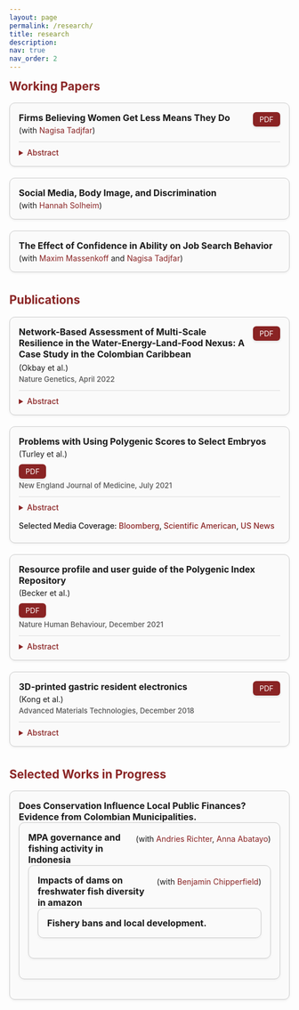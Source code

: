 ```yaml
---
layout: page
permalink: /research/
title: research
description: 
nav: true
nav_order: 2
---
```


<h2 style="color: rgb(138, 36, 36); margin-top: 0em;">Working Papers</h2>

<div style="border: 1px solid #ccc; border-radius: 10px; padding: 16px; margin-bottom: 20px; background-color: #fafafa; box-shadow: 0 2px 4px rgba(0,0,0,0.05);">

  <!-- Title and PDF -->
  <div style="display: flex; align-items: flex-start; justify-content: space-between; flex-wrap: wrap; gap: 10px;">
    <div>
      <div style="font-weight: bold; font-size: 16px;">Firms Believing Women Get Less Means They Do</div>
      <div style="margin-top: 4px; font-size: 14px;">
        (with <a href="https://nagisatadjfar.github.io/" style="color: rgb(138, 36, 36); text-decoration: none;">Nagisa Tadjfar</a>)
      </div>
    </div>
    <a href="/assets/papers/Lowballing.pdf" 
       target="_blank"
       style="padding: 5px 12px; background-color: rgb(138, 36, 36); color: white; text-align: center; text-decoration: none; border-radius: 6px; font-size: 13px; box-shadow: 0 2px 4px rgba(0, 0, 0, 0.1);">
      PDF
    </a>
  </div>

  <!-- Abstract -->
  <details style="margin-top: 12px; border-top: 1px solid #ddd; padding-top: 10px;">
    <summary style="cursor: pointer; font-weight: 500; font-size: 14px; color: rgb(138, 36, 36);">Abstract</summary>
    <p style="margin-top: 10px; font-size: 14px; line-height: 1.5;">
    This paper examines an employer-driven mechanism behind the early-career gender earnings gap using novel data on MIT graduates’ job offers and negotiation process. We document three key findings. First, women receive lower initial compensation offers than men within an employer-occupation. Second, this gap is entirely concentrated in non-salary components—signing bonus and equity—with no gap in base salary. Third, we find no gender differences in job search, and women negotiate as frequently and successfully as men. These findings also generalize to a national sample of high-skill workers in a dataset from Levels.fyi. To understand these patterns, we develop a model showing that a small number of discriminatory firms leads <em>all firms</em> in the market to lowball women in equilibrium. This market-wide gender gap is sustained through outside offers and cannot be closed by changes in worker behavior. We validate this mechanism using an incentivized resume evaluation experiment with recruiters, where we find that firms expect <em>other firms</em> to offer women less. Our results highlight the role of firm behavior—rather than worker decisions alone—in perpetuating gender pay disparities.
    </p>
  </details>

</div>


<div style="border: 1px solid #ccc; border-radius: 10px; padding: 16px; margin-bottom: 20px; background-color: #fafafa; box-shadow: 0 2px 4px rgba(0,0,0,0.05);">

  <!-- Title and PDF -->
  <div style="display: flex; align-items: flex-start; justify-content: space-between; flex-wrap: wrap; gap: 10px;">
    <div>
      <div style="font-weight: bold; font-size: 16px;">Social Media, Body Image, and Discrimination</div>
      <div style="margin-top: 4px; font-size: 14px;">
        (with <a href="https://econ.columbia.edu/econpeople/hannah-solheim/" style="color: rgb(138, 36, 36); text-decoration: none;">Hannah Solheim</a>)
      </div>
    </div>
  </div>
</div>

<div style="border: 1px solid #ccc; border-radius: 10px; padding: 16px; margin-bottom: 20px; background-color: #fafafa; box-shadow: 0 2px 4px rgba(0,0,0,0.05);">

  <!-- Title and PDF -->
  <div style="display: flex; align-items: flex-start; justify-content: space-between; flex-wrap: wrap; gap: 10px;">
    <div>
      <div style="font-weight: bold; font-size: 16px;">The Effect of Confidence in Ability on Job Search Behavior</div>
      <div style="margin-top: 4px; font-size: 14px;">
        (with <a href="https://maximmassenkoff.com/" style="color: rgb(138, 36, 36); text-decoration: none;">Maxim Massenkoff</a> and <a href="https://nagisatadjfar.github.io/" style="color: rgb(138, 36, 36); text-decoration: none;">Nagisa Tadjfar</a>)
      </div>
    </div>
  </div>
</div>


<br>

<h2 style="color: rgb(138, 36, 36); margin-top: 0em;">Publications</h2>

<!-- ## Publications -->

<div style="border: 1px solid #ccc; border-radius: 10px; padding: 16px; margin-bottom: 20px; background-color: #fafafa; box-shadow: 0 2px 4px rgba(0,0,0,0.05);">

  <!-- Title and PDF in a single row -->
  <div style="display: flex; justify-content: space-between; align-items: flex-start; gap: 10px;">
    <div style="flex: 1; font-weight: bold; font-size: 16px;">
       Network-Based Assessment of Multi-Scale Resilience in the Water-Energy-Land-Food Nexus: A Case Study in the Colombian Caribbean
    </div>
    <a href="/assets/papers/ea4.pdf" 
       target="_blank"
       style="white-space: nowrap; padding: 5px 12px; background-color: rgb(138, 36, 36); color: white; text-align: center; text-decoration: none; border-radius: 6px; font-size: 13px; box-shadow: 0 2px 4px rgba(0, 0, 0, 0.1);">
      PDF
    </a>
  </div>

  <!-- Coauthor and Journal -->
  <div style="margin-top: 6px; font-size: 14px;">
    (Okbay et al.)
  </div>
  <div style="margin-top: 4px; font-weight: 500; font-size: 13px; color: #555;">
    Nature Genetics, April 2022
  </div>

  <!-- Abstract -->
  <details style="margin-top: 12px; border-top: 1px solid #ddd; padding-top: 10px;">
    <summary style="cursor: pointer; font-weight: 500; font-size: 14px; color: rgb(138, 36, 36);">Abstract</summary>
    <p style="margin-top: 10px; font-size: 14px; line-height: 1.5;">
      We conduct a genome-wide association study (GWAS) of educational attainment (EA) in a sample of ~3 million individuals and identify 3,952 approximately uncorrelated genome-wide-significant single-nucleotide polymorphisms (SNPs). A genome-wide polygenic predictor, or polygenic index (PGI), explains 12-16% of EA variance and contributes to risk prediction for ten diseases. Direct effects (i.e., controlling for parental PGIs) explain roughly half the PGI’s magnitude of association with EA and other phenotypes. The correlation between mate-pair PGIs is far too large to be consistent with phenotypic assortment alone, implying additional assortment on PGI-associated factors. In an additional GWAS of dominance deviations from the additive model, we identify no genome-wide-significant SNPs, and a separate X-chromosome additive GWAS identifies 57. </p>
  </details>
</div>


<div style="border: 1px solid #ccc; border-radius: 10px; padding: 16px; margin-bottom: 20px; background-color: #fafafa; box-shadow: 0 2px 4px rgba(0,0,0,0.05);">

  <!-- Title and PDF -->
  <div style="display: flex; align-items: flex-start; justify-content: space-between; flex-wrap: wrap; gap: 10px;">
    <div>
      <div style="font-weight: bold; font-size: 16px;">Problems with Using Polygenic Scores to Select Embryos</div>
      <div style="margin-top: 4px; font-size: 14px;">
        (Turley et al.)
      </div>
    </div>
    <a href="/assets/papers/esps.pdf" 
       target="_blank"
       style="padding: 5px 12px; background-color: rgb(138, 36, 36); color: white; text-align: center; text-decoration: none; border-radius: 6px; font-size: 13px; box-shadow: 0 2px 4px rgba(0, 0, 0, 0.1);">
      PDF
    </a>
  </div>

  <!-- Coauthor and Journal -->
  <div style="margin-top: 4px; font-weight: 500; font-size: 13px; color: #555;">
    New England Journal of Medicine, July 2021
  </div>

  <!-- Abstract -->
  <details style="margin-top: 12px; border-top: 1px solid #ddd; padding-top: 10px;">
    <summary style="cursor: pointer; font-weight: 500; font-size: 14px; color: rgb(138, 36, 36);">Abstract</summary>
    <p style="margin-top: 10px; font-size: 14px; line-height: 1.5;">
      Companies have recently begun to sell a new service to patients considering in vitro fertilization: embryo selection based on polygenic scores (ESPS). These scores represent individualized predictions of health and other outcomes derived from genomewide association studies in adults to partially predict these outcomes. This article includes a discussion of many factors that lower the predictive power of polygenic scores in the context of embryo selection and quantifies these effects for a variety of clinical and nonclinical traits. Also discussed are potential unintended consequences of ESPS (including selecting for adverse traits, altering population demographics, exacerbating inequalities in society, and devaluing certain traits). Recommendations for the responsible communication about ESPS by practitioners are provided, and a call for a society-wide conversation about this technology is made. </p>
  </details>

  <!-- Selected Media Coverage -->
  <div style="margin-top: 16px;">
    <div style="font-weight: 500; font-size: 14px; margin-bottom: 6px;">Selected Media Coverage:
    <a href="https://www.bloomberg.com/news/articles/2021-09-17/picking-embryos-with-best-health-odds-sparks-new-dna-debate" target="_blank" style="color: rgb(138, 36, 36); text-decoration: none;">Bloomberg</a>,
    <a href="https://www.scientificamerican.com/article/a-new-era-of-designer-babies-may-be-based-on-overhyped-science/" target="_blank" style="color: rgb(138, 36, 36); text-decoration: none;">Scientific American</a>,
    <a href="https://www.usnews.com/news/health-news/articles/2021-07-01/gene-based-embryo-selection-are-designer-babies-on-the-horizon" target="_blank" style="color: rgb(138, 36, 36); text-decoration: none;">US News</a>
    </div>
  </div>
</div>



<div style="border: 1px solid #ccc; border-radius: 10px; padding: 16px; margin-bottom: 20px; background-color: #fafafa; box-shadow: 0 2px 4px rgba(0,0,0,0.05);">

  <!-- Title and PDF -->
  <div style="display: flex; align-items: flex-start; justify-content: space-between; flex-wrap: wrap; gap: 10px;">
    <div>
      <div style="font-weight: bold; font-size: 16px;">Resource profile and user guide of the Polygenic Index Repository</div>
      <div style="margin-top: 4px; font-size: 14px;">
        (Becker et al.)
      </div>
    </div>
    <a href="/assets/papers/pgi_repo.pdf" 
       target="_blank"
       style="padding: 5px 12px; background-color: rgb(138, 36, 36); color: white; text-align: center; text-decoration: none; border-radius: 6px; font-size: 13px; box-shadow: 0 2px 4px rgba(0, 0, 0, 0.1);">
      PDF
    </a>
  </div>

  <!-- Coauthor and Journal -->
  <div style="margin-top: 4px; font-weight: 500; font-size: 13px; color: #555;">
    Nature Human Behaviour, December 2021
  </div>

  <!-- Abstract -->
  <details style="margin-top: 12px; border-top: 1px solid #ddd; padding-top: 10px;">
    <summary style="cursor: pointer; font-weight: 500; font-size: 14px; color: rgb(138, 36, 36);">Abstract</summary>
    <p style="margin-top: 10px; font-size: 14px; line-height: 1.5;">
      Polygenic indexes (PGIs) are DNA-based predictors. Their value for research in many scientific disciplines is growing rapidly. As a resource for researchers, we used a consistent methodology to construct PGIs for 47 phenotypes in 11 datasets. To maximize the PGIs’ prediction accuracies, we constructed them using genome-wide association studies—some not previously published—from multiple data sources, including 23andMe and UK Biobank. We present a theoretical framework to help interpret analyses involving PGIs. A key insight is that a PGI can be understood as an unbiased but noisy measure of a latent variable we call the ‘additive SNP factor’. Regressions in which the true regressor is this factor but the PGI is used as its proxy therefore suffer from errors-in-variables bias. We derive an estimator that corrects for the bias, illustrate the correction, and make a Python tool for implementing it publicly available.
    </p>
  </details>
</div>

<div style="border: 1px solid #ccc; border-radius: 10px; padding: 16px; margin-bottom: 20px; background-color: #fafafa; box-shadow: 0 2px 4px rgba(0,0,0,0.05);">

  <!-- Title and PDF -->
  <div style="display: flex; align-items: flex-start; justify-content: space-between; flex-wrap: wrap; gap: 10px;">
    <div>
      <div style="font-weight: bold; font-size: 16px;">3D‐printed gastric resident electronics</div>
      <div style="margin-top: 4px; font-size: 14px;">
        (Kong et al.)
      </div>
    </div>
    <a href="/assets/papers/gastric_resident_electronics.pdf" 
       target="_blank"
       style="padding: 5px 12px; background-color: rgb(138, 36, 36); color: white; text-align: center; text-decoration: none; border-radius: 6px; font-size: 13px; box-shadow: 0 2px 4px rgba(0, 0, 0, 0.1);">
      PDF
    </a>
  </div>

  <!-- Coauthor and Journal -->
  <div style="margin-top: 4px; font-weight: 500; font-size: 13px; color: #555;">
    Advanced Materials Technologies, December 2018
  </div>

  <!-- Abstract -->
  <details style="margin-top: 12px; border-top: 1px solid #ddd; padding-top: 10px;">
    <summary style="cursor: pointer; font-weight: 500; font-size: 14px; color: rgb(138, 36, 36);">Abstract</summary>
    <p style="margin-top: 10px; font-size: 14px; line-height: 1.5;">
      Long-term implantation of biomedical electronics into the human body enables advanced diagnostic and therapeutic functionalities. However, most long-term resident electronics devices require invasive procedures for implantation as well as a specialized receiver for communication. Here, a gastric resident electronic (GRE) system that leverages the anatomical space offered by the gastric environment to enable residence of an orally delivered platform of such devices within the human body is presented. The GRE is capable of directly interfacing with portable consumer personal electronics through Bluetooth, a widely adopted wireless protocol. In contrast to the passive day-long gastric residence achieved with prior ingestible electronics, advancement in multimaterial prototyping enables the GRE to reside in the hostile gastric environment for a maximum of 36 d and maintain ≈15 d of wireless electronics communications as evidenced by the studies in a porcine model. Indeed, the synergistic integration of reconfigurable gastric-residence structure, drug release modules, and wireless electronics could ultimately enable the next-generation remote diagnostic and automated therapeutic strategies.
    </p>
  </details>
</div>

<br>


<h2 style="color: rgb(138, 36, 36); margin-top: 0em;">Selected Works in Progress</h2>
<div style="border: 1px solid #ccc; border-radius: 10px; padding: 16px; margin-bottom: 20px; background-color: #fafafa; box-shadow: 0 2px 4px rgba(0,0,0,0.05);">

  <!-- Title and PDF in a single row -->
  <div style="display: flex; justify-content: space-between; align-items: flex-start; gap: 10px;">
    <div style="flex: 1; font-weight: bold; font-size: 16px;">
      Does Conservation Influence Local Public Finances? Evidence from Colombian Municipalities.
    </div>
  </div>

<div style="border: 1px solid #ccc; border-radius: 10px; padding: 16px; margin-bottom: 20px; background-color: #fafafa; box-shadow: 0 2px 4px rgba(0,0,0,0.05);">
  <!-- Title and PDF in a single row -->
  <div style="display: flex; justify-content: space-between; align-items: flex-start; gap: 10px;">
    <div style="flex: 1; font-weight: bold; font-size: 16px;">
      MPA governance and fishing activity in Indonesia</div>
    <div style="margin-top: 4px; font-size: 14px;">
        (with <a href="https://andriesrichter.com/" style="color: rgb(138, 36, 36); text-decoration: none;">Andries Richter</a>, <a href="https://annabatayo.com/" style="color: rgb(138, 36, 36); text-decoration: none;">Anna Abatayo</a>)
      </div>
  </div>

<div style="border: 1px solid #ccc; border-radius: 10px; padding: 16px; margin-bottom: 20px; background-color: #fafafa; box-shadow: 0 2px 4px rgba(0,0,0,0.05);">
  <!-- Title and PDF in a single row -->
  <div style="display: flex; justify-content: space-between; align-items: flex-start; gap: 10px;">
    <div style="flex: 1; font-weight: bold; font-size: 16px;">
      Impacts of dams on freshwater fish diversity in amazon</div>
    <div style="margin-top: 4px; font-size: 14px;">
        (with <a href="https://sites.google.com/monash.edu/benjamin-chipperfield/home" style="color: rgb(138, 36, 36); text-decoration: none;">Benjamin Chipperfield</a>)
      </div>
  </div>

<div style="border: 1px solid #ccc; border-radius: 10px; padding: 16px; margin-bottom: 20px; background-color: #fafafa; box-shadow: 0 2px 4px rgba(0,0,0,0.05);">

  <!-- Title and PDF in a single row -->
  <div style="display: flex; justify-content: space-between; align-items: flex-start; gap: 10px;">
    <div style="flex: 1; font-weight: bold; font-size: 16px;">
      Fishery bans and local development.
    </div>
  </div>

  
